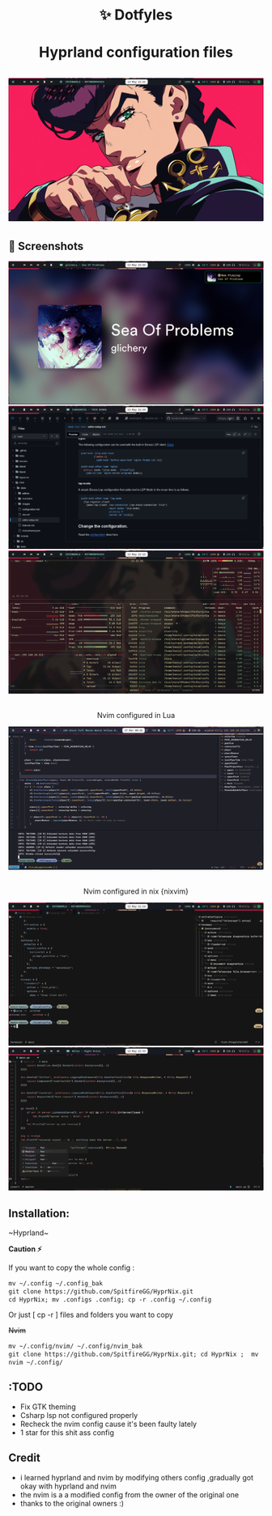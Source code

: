 <h1 align='center'> ✨ Dotfyles<h1>
<p align="center">
    Hyprland configuration files <br><br>
    <img src="https://raw.githubusercontent.com/SpitfireGG/HyprNix/main/ewwwww/home.png", alt = "wtf">
</p>

   <h2> 📸 Screenshots </h2>
    </p>
        <img src="https://raw.githubusercontent.com/SpitfireGG/HyprNix/main/ewwwww/spo.png", alt = "wtf">
        <img src="https://raw.githubusercontent.com/SpitfireGG/HyprNix/main/ewwwww/firefox.png", alt = "wtf">
        <img src="https://raw.githubusercontent.com/SpitfireGG/HyprNix/main/ewwwww/btop.png", alt="picture of hyprland and nvim config">
    </br>
    </br>
        <p align="center">Nvim configured in Lua</p>                
        <img src="https://raw.githubusercontent.com/SpitfireGG/HyprNix/main/ewwwww/nvim.png", alt = "wtf">
    </br>
    </br>
        <p align="center">Nvim configured in nix {nixvim} </p>
        <img src="https://raw.githubusercontent.com/SpitfireGG/HyprNix/main/ewwwww/nvim1.png", alt="same">
        <img src="https://raw.githubusercontent.com/SpitfireGG/HyprNix/main/ewwwww/nvim2.png", alt="same">
    </br>

## Installation:

~Hyprland~

<b> Caution ⚡ </b><br>
<p>If you want to copy the whole config :</p>

```shell
mv ~/.config ~/.config_bak
git clone https://github.com/SpitfireGG/HyprNix.git
cd HyprNix; mv .configs .config; cp -r .config ~/.config
```

<p>Or just [ cp -r <file/dir> <path> ] files and folders you want to copy </p>

~~Nvim~~

```shell
mv ~/.config/nvim/ ~/.config/nvim_bak
git clone https://github.com/SpitfireGG/HyprNix.git; cd HyprNix ;  mv nvim ~/.config/
```
## :TODO
- Fix GTK theming 
- Csharp lsp not configured properly
- Recheck the nvim config cause it's been faulty lately
- 1 star for this shit  ass config


## Credit

- i learned hyprland and nvim by modifying others config ,gradually got okay with hyprland and nvim
- the nvim is a a modified config from the owner of the original one
- thanks to the original owners :)
